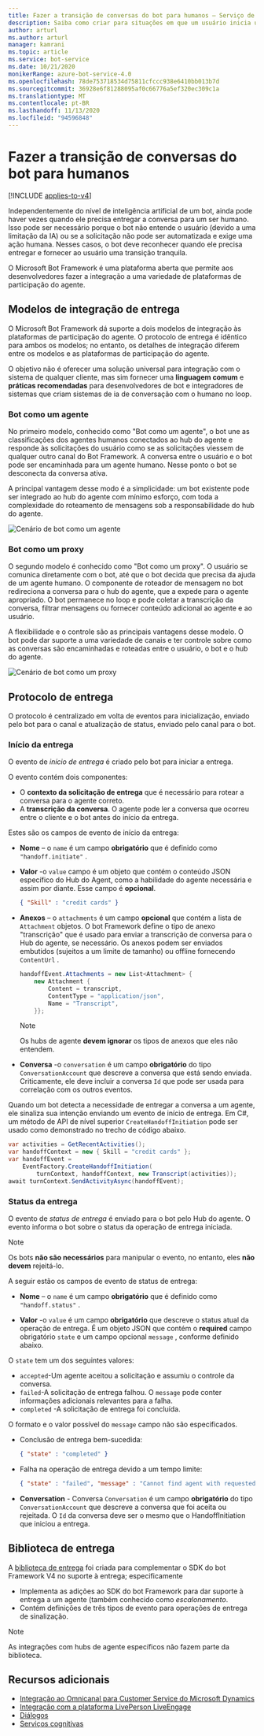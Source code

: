 ```yaml
---
title: Fazer a transição de conversas do bot para humanos – Serviço de Bot
description: Saiba como criar para situações em que um usuário inicia uma conversa com um bot e, em seguida, deve ser entregue a um ser humano.
author: arturl
ms.author: arturl
manager: kamrani
ms.topic: article
ms.service: bot-service
ms.date: 10/21/2020
monikerRange: azure-bot-service-4.0
ms.openlocfilehash: 78de753718534d75811cfccc938e6410bb013b7d
ms.sourcegitcommit: 36928e6f81288095af0c66776a5ef320ec309c1a
ms.translationtype: MT
ms.contentlocale: pt-BR
ms.lasthandoff: 11/13/2020
ms.locfileid: "94596848"
---
```

# <a name="transition-conversations-from-bot-to-human"></a>Fazer a transição de conversas do bot para humanos

[!INCLUDE [applies-to-v4](includes/applies-to-v4-current.md)]

Independentemente do nível de inteligência artificial de um bot, ainda pode haver vezes quando ele precisa entregar a conversa para um ser humano. Isso pode ser necessário porque o bot não entende o usuário (devido a uma limitação da IA) ou se a solicitação não pode ser automatizada e exige uma ação humana. Nesses casos, o bot deve reconhecer quando ele precisa entregar e fornecer ao usuário uma transição tranquila.

O Microsoft Bot Framework é uma plataforma aberta que permite aos desenvolvedores fazer a integração a uma variedade de plataformas de participação do agente.


<!-- We don't own this aka link, and for v4, I think there is an updated pattern.
You can read more about the Bot Framework handoff protocol <a href="https://aka.ms/bfhandoffprotocol" target="blank">here</a>.
-->

## <a name="handoff-integration-models"></a>Modelos de integração de entrega

O Microsoft Bot Framework dá suporte a dois modelos de integração às plataformas de participação do agente. O protocolo de entrega é idêntico para ambos os modelos; no entanto, os detalhes de integração diferem entre os modelos e as plataformas de participação do agente.

O objetivo não é oferecer uma solução universal para integração com o sistema de qualquer cliente, mas sim fornecer uma **linguagem comum** e **práticas recomendadas** para desenvolvedores de bot e integradores de sistemas que criam sistemas de ia de conversação com o humano no loop.

### <a name="bot-as-an-agent"></a>Bot como um agente

No primeiro modelo, conhecido como "Bot como um agente", o bot une as classificações dos agentes humanos conectados ao hub do agente e responde às solicitações do usuário como se as solicitações viessem de qualquer outro canal do Bot Framework. A conversa entre o usuário e o bot pode ser encaminhada para um agente humano. Nesse ponto o bot se desconecta da conversa ativa.

A principal vantagem desse modo é a simplicidade: um bot existente pode ser integrado ao hub do agente com mínimo esforço, com toda a complexidade do roteamento de mensagens sob a responsabilidade do hub do agente.

![Cenário de bot como um agente](~/media/designing-bots/patterns/bot-as-agent-2.PNG)

### <a name="bot-as-a-proxy"></a>Bot como um proxy

O segundo modelo é conhecido como "Bot como um proxy". O usuário se comunica diretamente com o bot, até que o bot decida que precisa da ajuda de um agente humano. O componente de roteador de mensagem no bot redireciona a conversa para o hub do agente, que a expede para o agente apropriado. O bot permanece no loop e pode coletar a transcrição da conversa, filtrar mensagens ou fornecer conteúdo adicional ao agente e ao usuário.

A flexibilidade e o controle são as principais vantagens desse modelo. O bot pode dar suporte a uma variedade de canais e ter controle sobre como as conversas são encaminhadas e roteadas entre o usuário, o bot e o hub do agente.

![Cenário de bot como um proxy](~/media/designing-bots/patterns/bot-as-proxy-2.PNG)

## <a name="handoff-protocol"></a>Protocolo de entrega

O protocolo é centralizado em volta de eventos para inicialização, enviado pelo bot para o canal e atualização de status, enviado pelo canal para o bot.


### <a name="handoff-initiation"></a>Início da entrega

O evento de *início de entrega* é criado pelo bot para iniciar a entrega.

O evento contém dois componentes:

- O **contexto da solicitação de entrega** que é necessário para rotear a conversa para o agente correto.
- A **transcrição da conversa**. O agente pode ler a conversa que ocorreu entre o cliente e o bot antes do início da entrega.

Estes são os campos de evento de início da entrega:

- **Nome** – o `name` é um campo **obrigatório** que é definido como `"handoff.initiate"` .
- **Valor** -o `value` campo é um objeto que contém o conteúdo JSON específico do Hub do Agent, como a habilidade do agente necessária e assim por diante.  Esse campo é **opcional**.

    ```json
    { "Skill" : "credit cards" }
    ```

- **Anexos** – o `attachments` é um campo **opcional** que contém a lista de `Attachment` objetos. O bot Framework define o tipo de anexo "transcrição" que é usado para enviar a transcrição de conversa para o Hub do agente, se necessário. Os anexos podem ser enviados embutidos (sujeitos a um limite de tamanho) ou offline fornecendo `ContentUrl` .

    ```C#
    handoffEvent.Attachments = new List<Attachment> {
        new Attachment {
            Content = transcript,
            ContentType = "application/json",
            Name = "Transcript",
        }};
    ```

    > [!NOTE]
    > Os hubs de agente **devem ignorar** os tipos de anexos que eles não entendem.

- **Conversa** -o `conversation` é um campo **obrigatório** do tipo `ConversationAccount` que descreve a conversa que está sendo enviada. Criticamente, ele deve incluir a conversa `Id` que pode ser usada para correlação com os outros eventos.

Quando um bot detecta a necessidade de entregar a conversa a um agente, ele sinaliza sua intenção enviando um evento de início de entrega.
Em C#, um método de API de nível superior `CreateHandoffInitiation` pode ser usado como demonstrado no trecho de código abaixo.

```C#
var activities = GetRecentActivities();
var handoffContext = new { Skill = "credit cards" };
var handoffEvent =
    EventFactory.CreateHandoffInitiation(
        turnContext, handoffContext, new Transcript(activities));
await turnContext.SendActivityAsync(handoffEvent);
```

### <a name="handoff-status"></a>Status da entrega

O evento de *status de entrega* é enviado para o bot pelo Hub do agente. O evento informa o bot sobre o status da operação de entrega iniciada.

> [!NOTE]
> Os bots **não são necessários** para manipular o evento, no entanto, eles **não devem** rejeitá-lo.

A seguir estão os campos de evento de status de entrega:

- **Nome** – o `name` é um campo **obrigatório** que é definido como `"handoff.status"` .

- **Valor** -o `value` é um campo **obrigatório** que descreve o status atual da operação de entrega. É um objeto JSON que contém o **required** campo obrigatório `state` e um campo opcional `message` , conforme definido abaixo.

O `state` tem um dos seguintes valores:

- `accepted`-Um agente aceitou a solicitação e assumiu o controle da conversa.
- `failed`-A solicitação de entrega falhou. O `message` pode conter informações adicionais relevantes para a falha.
- `completed` -A solicitação de entrega foi concluída.

O formato e o valor possível do `message` campo não são especificados.

- Conclusão de entrega bem-sucedida:

    ```json
    { "state" : "completed" }
    ```

- Falha na operação de entrega devido a um tempo limite:

    ```json
    { "state" : "failed", "message" : "Cannot find agent with requested skill" }
    ```

- **Conversation**  - Conversa `Conversation` é um campo **obrigatório** do tipo `ConversationAccount` que descreve a conversa que foi aceita ou rejeitada. O `Id` da conversa deve ser o mesmo que o HandoffInitiation que iniciou a entrega.

## <a name="handoff-library"></a>Biblioteca de entrega

A [biblioteca de entrega](https://github.com/microsoft/BotBuilder-Samples/tree/master/experimental/handoff-library) foi criada para complementar o SDK do bot Framework V4 no suporte à entrega; especificamente

- Implementa as adições ao SDK do bot Framework para dar suporte à entrega a um agente (também conhecido como *escalonamento*.
- Contém definições de três tipos de evento para operações de entrega de sinalização.

> [!NOTE]
> As integrações com hubs de agente específicos não fazem parte da biblioteca.

## <a name="additional-resources"></a>Recursos adicionais

- [Integração ao Omnicanal para Customer Service do Microsoft Dynamics](https://github.com/microsoft/BotBuilder-Samples/tree/master/experimental/handoff-library/csharp_dotnetcore/samples)
- [Integração com a plataforma LivePerson LiveEngage](https://developers.liveperson.com/third-party-bots-microsoft-bot-framework.html)
- [Diálogos](v4sdk/bot-builder-dialog-manage-conversation-flow.md)
- [Serviços cognitivas](https://www.microsoft.com/cognitive-services/text-analytics-api)

